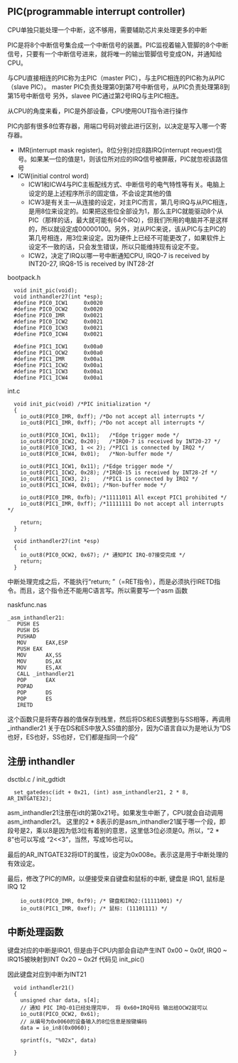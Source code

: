 ## PIC(programmable interrupt controller)

CPU单独只能处理一个中断，这不够用，需要辅助芯片来处理更多的中断

PIC是将8个中断信号集合成一个中断信号的装置。PIC监视着输入管脚的8个中断信号，只要有一个中断信号进来，就将唯一的输出管脚信号变成ON，并通知给CPU。

与CPU直接相连的PIC称为主PIC（master PIC），与主PIC相连的PIC称为从PIC（slave PIC）。
master PIC负责处理第0到第7号中断信号，从PIC负责处理第8到第15号中断信号
另外，slavee PIC通过第2号IRQ与主PIC相连。

从CPU的角度来看，PIC是外部设备，CPU使用OUT指令进行操作

PIC内部有很多8位寄存器，用端口号码对彼此进行区别，以决定是写入哪一个寄存器。
- IMR(interrupt mask register)。8位分别对应8路IRQ(interrupt request)信号。如果某一位的值是1，则该位所对应的IRQ信号被屏蔽，PIC就忽视该路信号
- ICW(initial control word) 
  - ICW1和ICW4与PIC主板配线方式、中断信号的电气特性等有关。电脑上设定的是上述程序所示的固定值，不会设定其他的值
  - ICW3是有关主—从连接的设定，对主PIC而言，第几号IRQ与从PIC相连，是用8位来设定的。如果把这些位全部设为1，那么主PIC就能驱动8个从PIC（那样的话，最大就可能有64个IRQ），但我们所用的电脑并不是这样的，所以就设定成00000100。另外，对从PIC来说，该从PIC与主PIC的第几号相连，用3位来设定。因为硬件上已经不可能更改了，如果软件上设定不一致的话，只会发生错误，所以只能维持现有设定不变。
  - ICW2，决定了IRQ以哪一号中断通知CPU, IRQ0-7 is received by INT20-27, IRQ8-15 is received by INT28-2f

bootpack.h
```
  void init_pic(void);
  void inthandler27(int *esp);
  #define PIC0_ICW1		0x0020
  #define PIC0_OCW2		0x0020
  #define PIC0_IMR		0x0021
  #define PIC0_ICW2		0x0021
  #define PIC0_ICW3		0x0021
  #define PIC0_ICW4		0x0021
 
  #define PIC1_ICW1		0x00a0
  #define PIC1_OCW2		0x00a0
  #define PIC1_IMR		0x00a1
  #define PIC1_ICW2		0x00a1
  #define PIC1_ICW3		0x00a1
  #define PIC1_ICW4		0x00a1
```
int.c
```
  void init_pic(void) /*PIC initialization */
  {
    io_out8(PIC0_IMR, 0xff); /*Do not accept all interrupts */
    io_out8(PIC1_IMR, 0xff); /*Do not accept all interrupts */

    io_out8(PIC0_ICW1, 0x11);   /*Edge trigger mode */
    io_out8(PIC0_ICW2, 0x20);   /*IRQ0-7 is received by INT20-27 */
    io_out8(PIC0_ICW3, 1 << 2); /*PIC1 is connected by IRQ2 */
    io_out8(PIC0_ICW4, 0x01);   /*Non-buffer mode */

    io_out8(PIC1_ICW1, 0x11); /*Edge trigger mode */
    io_out8(PIC1_ICW2, 0x28); /*IRQ8-15 is received by INT28-2f */
    io_out8(PIC1_ICW3, 2);    /*PIC1 is connected by IRQ2 */
    io_out8(PIC1_ICW4, 0x01); /*Non-buffer mode */

    io_out8(PIC0_IMR, 0xfb); /*11111011 All except PIC1 prohibited */
    io_out8(PIC1_IMR, 0xff); /*11111111 Do not accept all interrupts */

    return;
  }

  void inthandler27(int *esp)
  {
    io_out8(PIC0_OCW2, 0x67); /* 通知PIC IRQ-07接受完成 */
    return;
  }
```

中断处理完成之后，不能执行“return; ”（=RET指令），而是必须执行IRETD指令。而且，这个指令还不能用C语言写。所以需要写一个asm 函数

naskfunc.nas
```
_asm_inthandler21:
   PUSH	ES
   PUSH	DS
   PUSHAD
   MOV		EAX,ESP
   PUSH	EAX
   MOV		AX,SS
   MOV		DS,AX
   MOV		ES,AX
   CALL	_inthandler21
   POP		EAX
   POPAD
   POP		DS
   POP		ES
   IRETD
```
这个函数只是将寄存器的值保存到栈里，然后将DS和ES调整到与SS相等，再调用_inthandler21
关于在DS和ES中放入SS值的部分，因为C语言自以为是地认为“DS也好，ES也好，SS也好，它们都是指同一个段”


## 注册 inthandler
dsctbl.c / init_gdtidt
```
  set_gatedesc(idt + 0x21, (int) asm_inthandler21, 2 * 8, AR_INTGATE32);
```

asm_inthandler21注册在idt的第0x21号。如果发生中断了，CPU就会自动调用asm_inthandler21。
这里的2 * 8表示的是asm_inthandler21属于哪一个段，即段号是2，乘以8是因为低3位有着别的意思，这里低3位必须是0。所以，“2 * 8”也可以写成 “2<<3”，当然，写成16也可以。

最后的AR_INTGATE32将IDT的属性，设定为0x008e。表示这是用于中断处理的有效设定。


最后，修改了PIC的IMR，以便接受来自键盘和鼠标的中断, 键盘是 IRQ1, 鼠标是 IRQ 12
```
	io_out8(PIC0_IMR, 0xf9); /* 键盘和IRQ2:(11111001) */
	io_out8(PIC1_IMR, 0xef); /* 鼠标: (11101111) */
```

## 中断处理函数
键盘对应的中断是IRQ1, 但是由于CPU内部会自动产生INT 0x00 ~ 0x0f, IRQ0 ~ IRQ15被映射到INT 0x20 ~ 0x2f
代码见 init_pic()

因此键盘对应到中断为INT21
```
  void inthandler21()
  {
    unsigned char data, s[4];
    // 通知 PIC IRQ-01已经处理完毕， 将 0x60+IRQ号码 输出给OCW2就可以
    io_out8(PICO_OCW2, 0x61);
    // 从编号为0x0060的设备输入的8位信息是按键编码
    data = io_in8(0x0060);

    sprintf(s, "%02x", data)

  }
```
